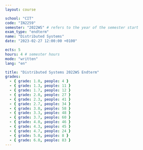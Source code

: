 ```yaml
---
layout: course

school: "CIT"
code: "IN2259"
semester: "2022WS" # refers to the year of the semester start
exam_type: "endterm"
name: "Distributed Systems"
date: "2023-02-27 12:00:00 +0100"

ects: 5
hours: 4 # semester hours
mode: "written"
lang: "en"

title: "Distributed Systems 2022WS Endterm"
grades:
  - { grade: 1.0, people: 4 }
  - { grade: 1.3, people: 11 }
  - { grade: 1.7, people: 12 }
  - { grade: 2.0, people: 27 }
  - { grade: 2.3, people: 41 }
  - { grade: 2.7, people: 34 }
  - { grade: 3.0, people: 58 }
  - { grade: 3.3, people: 48 }
  - { grade: 3.7, people: 60 }
  - { grade: 4.0, people: 46 }
  - { grade: 4.3, people: 45 }
  - { grade: 4.7, people: 24 }
  - { grade: 5.0, people: 8 }
  - { grade: 6.0, people: 83 }
---
```



